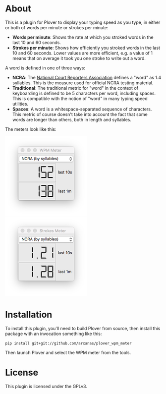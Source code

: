 # About

This is a plugin for Plover to display your typing speed as you type, in either
or both of words per minute or strokes per minute:

  * **Words per minute**: Shows the rate at which you stroked words in the last
    10 and 60 seconds.
  * **Strokes per minute**: Shows how efficiently you stroked words in the last
    10 and 60 seconds. Lower values are more efficient, e.g. a value of 1 means
    that on average it took you one stroke to write out a word.

A word is defined in one of three ways:

  * **NCRA**: The [National Court Reporters Association](https://www.ncra.org/)
    defines a "word" as 1.4 syllables. This is the measure used for official
    NCRA testing material.
  * **Traditional**: The traditional metric for "word" in the context of
    keyboarding is defined to be 5 characters per word, including spaces. This
    is compatible with the notion of "word" in many typing speed utilities.
  * **Spaces**: A word is a whitespace-separated sequence of characters. This
    metric of course doesn't take into account the fact that some words are
    longer than others, both in length and syllables.

The meters look like this:

![The WPM meter in action](media/wpm-meter.png)
![The strokes meter in action](media/strokes-meter.png)

# Installation

To install this plugin, you'll need to build Plover from source, then install
this package with an invocation something like this:

```
pip install git+git://github.com/arxanas/plover_wpm_meter
```

Then launch Plover and select the WPM meter from the tools.

# License

This plugin is licensed under the GPLv3.
